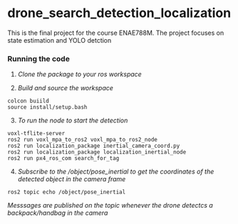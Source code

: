 # drone_search_detection_localization
This is the final project for the course ENAE788M. The project focuses on state estimation and YOLO detction

### Running the code
1. *Clone the package to your ros workspace*
   
2. *Build and source the workspace*
```
colcon buiild
source install/setup.bash
```
3. *To run the node to start the detection*
```
voxl-tflite-server
ros2 run voxl_mpa_to_ros2 voxl_mpa_to_ros2_node
ros2 run localization_package inertial_camera_coord.py
ros2 run localization_package localization_inertial_node
ros2 run px4_ros_com search_for_tag
```
4. *Subscribe to the /object/pose_inertial to get the coordinates of the detected object in the camera frame*
```
ros2 topic echo /object/pose_inertial
```
*Messsages are published on the topic whenever the drone detectcs a backpack/handbag in the camera*
